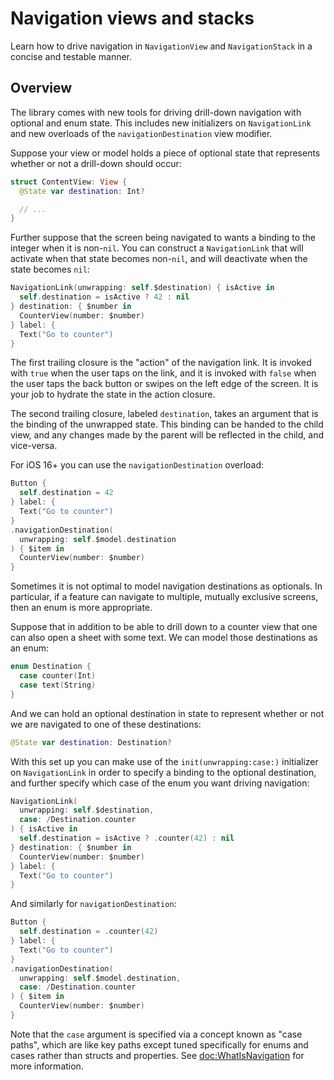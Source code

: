 # Navigation views and stacks

Learn how to drive navigation in `NavigationView` and `NavigationStack` in a concise and testable
manner.

## Overview

The library comes with new tools for driving drill-down navigation with optional and enum state.
This includes new initializers on `NavigationLink` and new overloads of the `navigationDestination`
view modifier.

Suppose your view or model holds a piece of optional state that represents whether or not a 
drill-down should occur:

```swift
struct ContentView: View {
  @State var destination: Int?

  // ...
}
```

Further suppose that the screen being navigated to wants a binding to the integer when it is 
non-`nil`. You can construct a `NavigationLink` that will activate when that state becomes 
non-`nil`, and will deactivate when the state becomes `nil`:

```swift
NavigationLink(unwrapping: self.$destination) { isActive in
  self.destination = isActive ? 42 : nil
} destination: { $number in 
  CounterView(number: $number)
} label: {
  Text("Go to counter")
}
```

The first trailing closure is the "action" of the navigation link. It is invoked with `true` when
the user taps on the link, and it is invoked with `false` when the user taps the back button or
swipes on the left edge of the screen. It is your job to hydrate the state in the action closure.

The second trailing closure, labeled `destination`, takes an argument that is the binding of the
unwrapped state. This binding can be handed to the child view, and any changes made by the parent
will be reflected in the child, and vice-versa.

For iOS 16+ you can use the `navigationDestination` overload:

```swift
Button {
  self.destination = 42
} label: {
  Text("Go to counter")
}
.navigationDestination(
  unwrapping: self.$model.destination
) { $item in 
  CounterView(number: $number)
}
```

Sometimes it is not optimal to model navigation destinations as optionals. In particular, if a
feature can navigate to multiple, mutually exclusive screens, then an enum is more appropriate.

Suppose that in addition to be able to drill down to a counter view that one can also open a 
sheet with some text. We can model those destinations as an enum:

```swift
enum Destination {
  case counter(Int)
  case text(String)
}
```

And we can hold an optional destination in state to represent whether or not we are navigated to
one of these destinations:

```swift
@State var destination: Destination?
```

With this set up you can make use of the `init(unwrapping:case:)` initializer on `NavigationLink`
in order to specify a binding to the optional destination, and further specify which case of the
enum you want driving navigation:

```swift
NavigationLink(
  unwrapping: self.$destination,
  case: /Destination.counter
) { isActive in
  self.destination = isActive ? .counter(42) : nil
} destination: { $number in 
  CounterView(number: $number)
} label: {
  Text("Go to counter")
}
```

And similarly for `navigationDestination`:

```swift
Button {
  self.destination = .counter(42)
} label: {
  Text("Go to counter")
}
.navigationDestination(
  unwrapping: self.$model.destination,
  case: /Destination.counter
) { $item in 
  CounterView(number: $number)
}
```

Note that the `case` argument is specified via a concept known as "case paths", which are like
key paths except tuned specifically for enums and cases rather than structs and properties. See
<doc:WhatIsNavigation> for more information.
